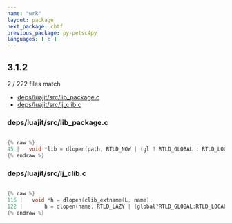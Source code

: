 ```yaml
---
name: "wrk"
layout: package
next_package: cbtf
previous_package: py-petsc4py
languages: ['c']
---
```

## 3.1.2
2 / 222 files match

 - [deps/luajit/src/lib_package.c](#depsluajitsrclib_packagec)
 - [deps/luajit/src/lj_clib.c](#depsluajitsrclj_clibc)

### deps/luajit/src/lib_package.c

```c

{% raw %}
45 |   void *lib = dlopen(path, RTLD_NOW | (gl ? RTLD_GLOBAL : RTLD_LOCAL));
{% endraw %}

```
### deps/luajit/src/lj_clib.c

```c

{% raw %}
116 |   void *h = dlopen(clib_extname(L, name),
122 |       h = dlopen(name, RTLD_LAZY | (global?RTLD_GLOBAL:RTLD_LOCAL));
{% endraw %}

```